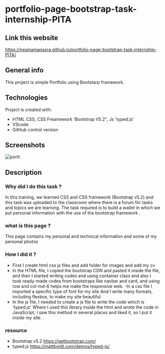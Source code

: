 # portfolio-page-bootstrap-task-internship-PITA
## Link this website
https://nesmamanasra.github.io/portfolio-page-bootstrap-task-internship-PITA/

## General info
This project is simple Portfolio using Bootstarp framework.

## Technologies
  Project is created with:
- HTML CSS, CSS Freamework 'Bootstrap V5.2", Js 'typed.js'
- VScode
- GitHub control version

## Screenshots 
![portt](https://user-images.githubusercontent.com/52491098/181008660-fea85d30-1460-4ad6-a1ee-cac81eb68a15.PNG)

## Description
### Why did I do this task ?
In this training, we learned CSS and CSS framework (Bootstrap v5.2) and this task was uploaded to the classroom where there is a forum for tasks and topics we are learning. The task required is to build a wallet in which we put personal information with the use of the bootstrap framework .

### what is this page ?
This page contains my personal and technical information and some of my personal photos

### How I did it ?
- First I create html css js files and add folder for images and add my cv
- In the HTML file, I copied the bootstrap CDN and pasted it inside the file, and then I started writing codes and using container class and also I took ready-made codes from bootstraps like navbar and card, and using row and col-md-6 helps me make the responsive web.
-In a css file I imported a specific type of font for my site And I write many formats, including flexbox, to make my site beautiful.
- In the js file, I needed to create a js file to write the code which is 'typed.js'
Where I used this library inside the html and wrote the code in JavaScript, I saw this method in several places and liked it, so I put it inside my site.


### resource 
- Bootstrap v5.2 https://getbootstrap.com/
- typed.js https://mattboldt.com/demos/typed-js/
